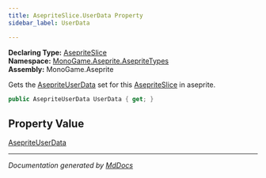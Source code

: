 ```yaml
---
title: AsepriteSlice.UserData Property
sidebar_label: UserData

---
```


**Declaring Type:** [AsepriteSlice](../)  
**Namespace:** [MonoGame.Aseprite.AsepriteTypes](../../)  
**Assembly:** MonoGame.Aseprite

Gets the [AsepriteUserData](../../AsepriteUserData/) set for this [AsepriteSlice](../) in aseprite.

```csharp
public AsepriteUserData UserData { get; }
```

## Property Value

[AsepriteUserData](../../AsepriteUserData/)

___

*Documentation generated by [MdDocs](https://github.com/ap0llo/mddocs)*
